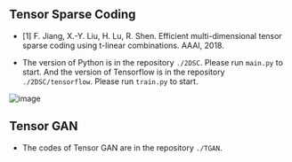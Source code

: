 ## Tensor Sparse Coding

- [1] F. Jiang, X.-Y. Liu, H. Lu, R. Shen. Efficient multi-dimensional tensor sparse coding using t-linear combinations. AAAI, 2018.

- The version of Python is in the repository `./2DSC`. Please run `main.py` to start. And the version of Tensorflow is in the repository `./2DSC/tensorflow`. Please run `train.py` to start. 

![image](https://github.com/hust512/Tensor-GAN/blob/master/2DSC/balloon_sc_result.png)

## Tensor GAN
- The codes of Tensor GAN are in the repository `./TGAN`.
